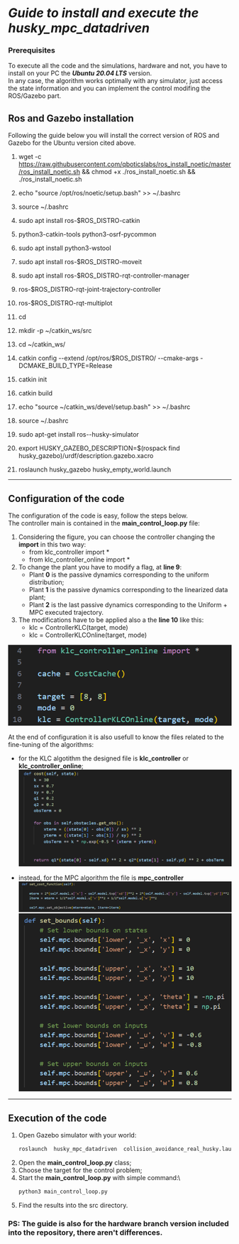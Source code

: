 # ***Guide to install and execute the husky_mpc_datadriven*** 

### **Prerequisites**
To execute all the code and the simulations, hardware and not, you have to install on your PC the ***Ubuntu 20.04 LTS*** version.\
In any case, the algorithm works optimally with any simulator, just access the state information and you can implement the control modifing the ROS/Gazebo part.

## **Ros and Gazebo installation**
Following the guide below you will install the correct version of ROS and Gazebo for the Ubuntu version cited above.

1. wget -c https://raw.githubusercontent.com/qboticslabs/ros_install_noetic/master/ros_install_noetic.sh && chmod +x 
./ros_install_noetic.sh && ./ros_install_noetic.sh
 
2. echo "source /opt/ros/noetic/setup.bash" >> ~/.bashrc
3. source ~/.bashrc
 
4. sudo apt install ros-$ROS_DISTRO-catkin 
5. python3-catkin-tools python3-osrf-pycommon
6. sudo apt install python3-wstool
7. sudo apt install ros-$ROS_DISTRO-moveit
8. sudo apt install ros-$ROS_DISTRO-rqt-controller-manager 
9. ros-$ROS_DISTRO-rqt-joint-trajectory-controller 
10. ros-$ROS_DISTRO-rqt-multiplot


11. cd
12. mkdir -p ~/catkin_ws/src
13. cd ~/catkin_ws/
14. catkin config --extend /opt/ros/$ROS_DISTRO/ --cmake-args -DCMAKE_BUILD_TYPE=Release
15. catkin init
16. catkin build
 
17. echo "source ~/catkin_ws/devel/setup.bash" >> ~/.bashrc
18. source ~/.bashrc
 
19. sudo apt-get install ros-<distro>-husky-simulator
20. export HUSKY_GAZEBO_DESCRIPTION=$(rospack find husky_gazebo)/urdf/description.gazebo.xacro
21. roslaunch husky_gazebo husky_empty_world.launch 
<hr>

## **Configuration of the code**
The configuration of the code is easy, follow the steps below.\
The controller main is contained in the **main_control_loop.py** file: 
1. Considering the figure, you can choose the controller changing the **import** in this two way:
    - from klc_controller import *
    - from klc_controller_online import *<br>
2. To change the plant you have to modify a flag, at **line 9**:
    - Plant **0** is the passive dynamics corresponding to the uniform distribution;
    - Plant **1** is the passive dynamics corresponding to the linearized data plant;
    - Plant **2** is the last passive dynamics corresponding to the Uniform + MPC executed trajectory.
3. The modifications have to be applied also a the **line 10** like this:
    - klc = ControllerKLC(target, mode)
    - klc = ControllerKLCOnline(target, mode)

![main_control_loop.py](img\change_controller.png) 
    
At the end of configuration it is also usefull to know the files related to the fine-tuning of the algorithms:
- for the KLC algotithm the designed file is **klc_controller** or **klc_controller_online**;
![main_control_loop.py](img\tuning_klc.png) 


- instead, for the MPC algorithm the file is **mpc_controller**
![main_control_loop.py](img\tuning_mpc.png) 
![main_control_loop.py](img\tuning_mpc_bounds.png) 
<hr>

## Execution of the code 
1. Open Gazebo simulator with your world: 
    ```bash
    roslaunch  husky_mpc_datadriven  collision_avoidance_real_husky.launch x:=-4 y:=-4 z:=0 yaw:=0
    ```
2. Open the **main_control_loop.py** class;
3. Choose the target for the control problem;
5. Start the **main_control_loop.py** with simple command:\
    ```bash
    python3 main_control_loop.py
    ```
6. Find the results into the src directory. 

### PS: The guide is also for the hardware branch version included into the repository, there aren't differences.